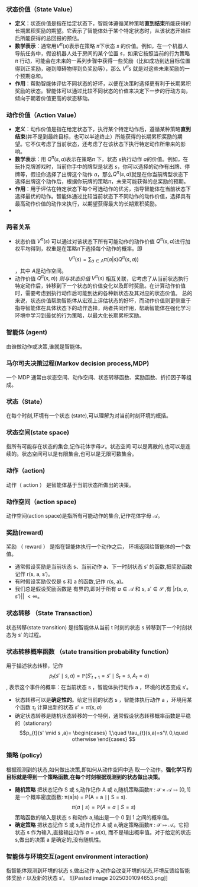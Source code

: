 
### 状态价值（State Value） 
- **定义**：状态价值是指在给定状态下，智能体遵循某种策略**直到结束**所能获得的长期累积奖励的期望。它表示了智能体处于某个特定状态时，从该状态开始往后所能获得的总回报的预估。 
- **数学表示**：通常用$V^{\pi}(s)$表示在策略 $\pi$下状态 $s$ 的价值。例如，在一个机器人导航任务中，假设机器人处于房间的某个位置 $s$，如果它按照当前的行为策略$\pi$ 行动，可能会在未来的一系列步骤中获得一些奖励（比如成功到达目标位置得到正奖励，碰到障碍物得到负奖励等），那么 $V^{\pi}{s}$ 就是对这些未来奖励的一个预期总和。 
- **作用**：帮助智能体评估不同状态的好坏，以便在决策时选择更有利于长期累积奖励的状态。智能体可以通过比较不同状态的价值来决定下一步的行动方向，倾向于朝着价值更高的状态移动。 

### 动作价值（Action Value） 
- **定义**：动作价值是指在给定状态下，执行某个特定动作后，遵循某种策略**直到结束**(并不是到最终目标，也可以半途终止）所能获得的长期累积奖励的期望。它不仅考虑了当前状态，还考虑了在该状态下执行特定动作所带来的影响。 
- **数学表示**：用 $Q^{\pi}(s, a)$表示在策略$\pi$ 下，状态 $s$执行动作 $a$的价值。例如，在玩扑克牌游戏时，当前你手中的牌型是状态 $s$，你可以选择的动作有出牌、停牌等，假设你选择了出牌这个动作 $a$，那么$Q^{\pi}(s, a)$就是在你当前牌型状态下选择出牌这个动作后，根据你玩牌的策略$\pi$，未来可能获得的总奖励的预期。 
- **作用**：用于评估在特定状态下每个可选动作的优劣，指导智能体在当前状态下选择最优的动作。智能体通过比较当前状态下不同动作的动作价值，选择具有最高动作价值的动作来执行，以期望获得最大的长期累积奖励。 
- 
### 两者关系 

- 状态价值 $V^{\pi}(s)$ 可以通过对该状态下所有可能动作的动作价值 $Q^{\pi}(s, a)$进行加权平均得到，权重是在策略$\pi$下选择每个动作的概率。即 $$V^{\pi}(s)=\sum_{a\in A}\pi(a|s)Q^{\pi}(s,a))$$，其中 $A$是动作空间。 
- 动作价值 $Q^{\pi}(s, a)$\) $则与状态价值$ $V^{\pi}(s)$ 相互关联，它考虑了从当前状态执行特定动作后，转移到下一个状态的价值变化以及即时奖励。在计算动作价值时，需要考虑到执行动作后可能到达的各种新状态及其对应的状态价值。 总的来说，状态价值帮助智能体从宏观上评估状态的好坏，而动作价值则更侧重于指导智能体在具体状态下的动作选择，两者共同作用，帮助智能体在强化学习环境中学习到最优的行为策略，以最大化长期累积奖励。


### 智能体 (agent)
由谁做动作或决策,谁就是智能体。

### 马尔可夫决策过程(Markov decision process,MDP)
一个 MDP 通常由状态空间、动作空间、状态转移函数、奖励函数、折扣因子等组成。

### 状态（State）
在每个时刻,环境有一个状态 (state),可以理解为对当前时刻环境的概括。

### 状态空间(state space)
指所有可能存在状态的集合,记作花体字母$\mathcal{S}$。状态空间 可以是离散的,也可以是连续的。状态空间可以是有限集合,也可以是无限可数集合。

### 动作（action)
动作（ action ） 是智能体基于当前状态所做出的决策。


### 动作空间（action space)
动作空间(action space)是指所有可能动作的集合,记作花体字母 $\mathcal{A}$。

### 奖励(reward)
 奖励 （ reward ） 是指在智能体执行一个动作之后， 环境返回给智能体的一个数值。
 - 通常假设奖励是当前状态 s、当前动作 a、下一时刻状态 s′ 的函数,把奖励函数记作  r(s, a, s′)。
-  有时假设奖励仅仅是 s 和 a 的函数,记作 r(s, a)。
- 我们总是假设奖励函数是 有界的,即对于所有 $a\in\mathcal{A}$ 和 s, $s′ \in \mathcal{S}$ ,有 $\lvert r(s, a, s′)\rvert|\ < \infty$。
### 状态转移 （State Transaction）
状态转移(state transition) 是指智能体从当前 t 时刻的状态 s 转移到下一个时刻状态为 s′ 的过程。

### 状态转移概率函数 （state transition probability function）
 
 用于描述状态转移，记作$$ p_{t}(s′\mid s, a ) = \mathbb{P}(S′_{t +1}  = s′ \mid S_{t} =  s, A_{t} = a)$$, 表示这个事件的概率：在当前状态  s ，智能体执行动作  a ，环境的状态变成  s′。
- 状态转移可以是**确定性的**。给定当前的状态 s ，智能体执行动作 a ，环境用某个函数 $\tau_{t}$  计算出新的状态 $s′ = \tau t(s,a)$
- 确定状态转移是随机状态转移的一个特例，通常假设状态转移概率函数是平稳的（stationary）$$p_{t}(s' \mid s ,a)=
\begin{cases}
1,\quad \tau_{t}(s,a)=s'\\
0,\quad otherwise
\end{cases}
$$
### 策略 (policy)
根据观测到的状态,如何做出决策,即如何从动作空间中选  取一个动作。**强化学习的目标就是得到一个策略函数,在每个时刻根据观测到的状态做出决策。**

- **随机策略** 把状态记作 S 或 s,动作记作 A 或 a,随机策略函数$\pi$ : $\mathcal{S} ×\mathcal{A} \mapsto [0, 1]$  是一个概率密度函数:  π(a|s) = P(A = a ∣∣ S = s). $$\pi(a \mid s) = \mathbb{P}(A=a \mid S=s)$$ 策略函数的输入是状态 s 和动作 a,输出是一个 0 到 1 之间的概率值。	
- **确定策略** 把状态记作 S 或 s,动作记作 A 或 a,确定策略函数$\pi$ : $\mathcal{S} \mapsto \mathcal{A}$。它把状态 s 作为输入,直接输出动作 $a = \mu (s)$,  而不是输出概率值。对于给定的状态 s,做出的决策 a 是确定的,没有随机性。

### 智能体与环境交互(agent environment interaction) 
指智能体观测到环境的状态  s,做出动作 a,动作会改变环境的状态,环境反馈给智能体奖励 r 以及新的状态 s′。
![[Pasted image 20250301094653.png]]